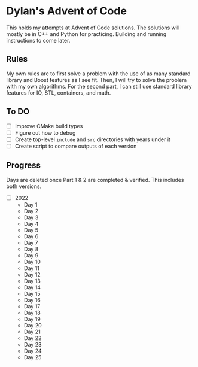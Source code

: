 # Dylan's Advent of Code

This holds my attempts at Advent of Code solutions.
The solutions will mostly be in C++ and Python for practicing.
Building and running instructions to come later.

## Rules

My own rules are to first solve a problem with the use of as many standard library and Boost features as I see fit.
Then, I will try to solve the problem with my own algorithms.
For the second part, I can still use standard library features for IO, STL, containers, and math.

## To DO

- [ ] Improve CMake build types
- [ ] Figure out how to debug
- [ ] Create top-level `include` and `src` directories with years under it
- [ ] Create script to compare outputs of each version

## Progress

Days are deleted once Part 1 & 2 are completed & verified.
This includes both versions.

- [ ] 2022
  - Day 1
  - Day 2
  - Day 3
  - Day 4
  - Day 5
  - Day 6
  - Day 7
  - Day 8
  - Day 9
  - Day 10
  - Day 11
  - Day 12
  - Day 13
  - Day 14
  - Day 15
  - Day 16
  - Day 17
  - Day 18
  - Day 19
  - Day 20
  - Day 21
  - Day 22
  - Day 23
  - Day 24
  - Day 25

